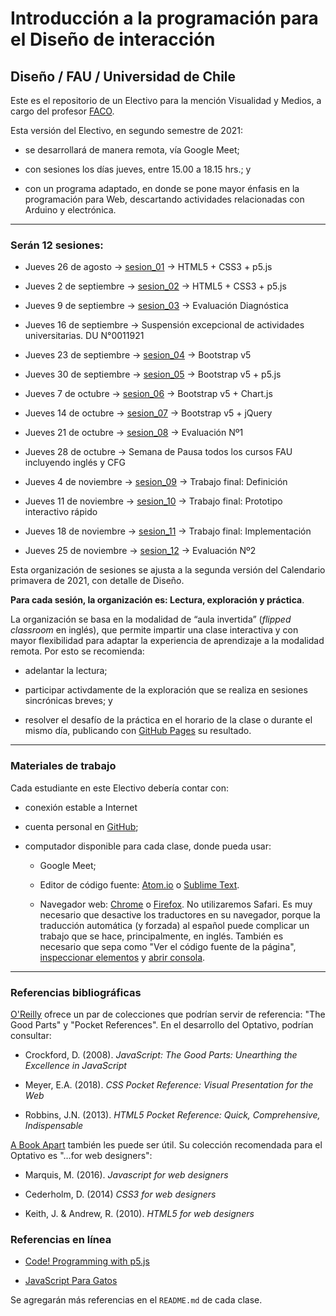 # Introducción a la programación para el Diseño de interacción

## Diseño / FAU / Universidad de Chile

Este es el repositorio de un Electivo para la mención Visualidad y Medios, a cargo del profesor [FACO](https://faco.cl/profesor/). 

Esta versión del Electivo, en segundo semestre de 2021: 

- se desarrollará de manera remota, vía Google Meet;

- con sesiones los días jueves, entre 15.00 a 18.15 hrs.; y 

- con un programa adaptado, en donde se pone mayor énfasis en la programación para Web, descartando actividades relacionadas con Arduino y electrónica.

- - - - - - - - -

### Serán 12 sesiones:

- Jueves 26 de agosto → [sesion_01](https://github.com/profesorfaco/interaccion/tree/main/sesion_01) → HTML5 + CSS3 + p5.js

- Jueves 2 de septiembre → [sesion_02](https://github.com/profesorfaco/interaccion/tree/main/sesion_02) → HTML5 + CSS3 + p5.js

- Jueves 9 de septiembre → [sesion_03](https://github.com/profesorfaco/interaccion/tree/main/sesion_03) → Evaluación Diagnóstica

- Jueves 16 de septiembre → Suspensión excepcional de actividades universitarias. DU N°0011921

- Jueves 23 de septiembre → [sesion_04](https://github.com/profesorfaco/interaccion/tree/main/sesion_04) → Bootstrap v5

- Jueves 30 de septiembre → [sesion_05](https://github.com/profesorfaco/interaccion/tree/main/sesion_05) → Bootstrap v5 + p5.js 

- Jueves 7 de octubre → [sesion_06](https://github.com/profesorfaco/interaccion/tree/main/sesion_06) →  Bootstrap v5 + Chart.js

- Jueves 14 de octubre → [sesion_07](https://github.com/profesorfaco/interaccion/tree/main/sesion_07) → Bootstrap v5 + jQuery

- Jueves 21 de octubre → [sesion_08](https://github.com/profesorfaco/interaccion/tree/main/sesion_08) → Evaluación Nº1

- Jueves 28 de octubre → Semana de Pausa todos los cursos FAU incluyendo inglés y CFG

- Jueves 4 de noviembre → [sesion_09](https://github.com/profesorfaco/interaccion/tree/main/sesion_09) → Trabajo final: Definición

- Jueves 11 de noviembre → [sesion_10](https://github.com/profesorfaco/interaccion/tree/main/sesion_10) → Trabajo final: Prototipo interactivo rápido 

- Jueves 18 de noviembre → [sesion_11](https://github.com/profesorfaco/interaccion/tree/main/sesion_11) → Trabajo final: Implementación 

- Jueves 25 de noviembre → [sesion_12](https://github.com/profesorfaco/interaccion/tree/main/sesion_12) → Evaluación Nº2   

Esta organización de sesiones se ajusta a la segunda versión del Calendario primavera de 2021, con detalle de Diseño. 

**Para cada sesión, la organización es: Lectura, exploración y práctica**. 

La organización se basa en la modalidad de “aula invertida” (*flipped classroom* en inglés), que permite impartir una clase interactiva y con mayor flexibilidad para adaptar la experiencia de aprendizaje a la modalidad remota. Por esto se recomienda:

- adelantar la lectura;
 
- participar activdamente de la exploración que se realiza en sesiones sincrónicas breves; y 

- resolver el desafío de la práctica en el horario de la clase o durante el mismo día, publicando con [GitHub Pages](https://docs.github.com/es/github/working-with-github-pages/configuring-a-publishing-source-for-your-github-pages-site) su resultado.

- - - - - - - - - -

### Materiales de trabajo

Cada estudiante en este Electivo debería contar con:

- conexión estable a Internet

- cuenta personal en [GitHub](https://github.com/join);

- computador disponible para cada clase, donde pueda usar:

  - Google Meet;

  - Editor de código fuente: [Atom.io](https://atom.io/) o [Sublime Text](https://www.sublimetext.com/).

  - Navegador web: [Chrome](https://www.google.com/intl/es-419/chrome/) o [Firefox](https://www.mozilla.org/es-CL/firefox/new/). No utilizaremos Safari. Es muy necesario que desactive los traductores en su navegador, porque la traducción automática (y forzada) al español puede complicar un trabajo que se hace, principalmente, en inglés. También es necesario que sepa como "Ver el código fuente de la página", [inspeccionar elementos](https://support.hostinger.es/es/articles/2333029-como-inspeccionar-los-elementos-del-sitio-web) y [abrir consola](https://transferwise.com/es/help/articles/2954851/como-abrir-la-consola-de-tu-navegador).

- - - - - - - 

### Referencias bibliográficas

[O'Reilly](http://shop.oreilly.com/) ofrece un par de colecciones que podrían servir de referencia: "The Good Parts" y "Pocket References". En el desarrollo del Optativo, podrían consultar: 

- Crockford, D. (2008). *JavaScript: The Good Parts: Unearthing the Excellence in JavaScript*

- Meyer, E.A. (2018). *CSS Pocket Reference: Visual Presentation for the Web*

- Robbins, J.N. (2013). *HTML5 Pocket Reference: Quick, Comprehensive, Indispensable*

[A Book Apart](https://abookapart.com/) también les puede ser útil. Su colección recomendada para el Optativo es "…for web designers":

- Marquis, M. (2016). *Javascript for web designers*

- Cederholm, D. (2014) *CSS3 for web designers*

- Keith, J. & Andrew, R. (2010). *HTML5 for web designers*

### Referencias en línea

- [Code! Programming with p5.js](https://youtube.com/playlist?list=PLRqwX-V7Uu6Zy51Q-x9tMWIv9cueOFTFA)

- [JavaScript Para Gatos](https://jsparagatos.com/)

Se agregarán más referencias en el `README.md` de cada clase.
